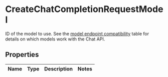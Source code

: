 

# CreateChatCompletionRequestModel

ID of the model to use. See the [model endpoint compatibility](/docs/models#model-endpoint-compatibility) table for details on which models work with the Chat API.

## Properties

| Name | Type | Description | Notes |
|------------ | ------------- | ------------- | -------------|



